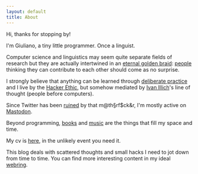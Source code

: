 ```yaml
---
layout: default
title: About
---
```


Hi, thanks for stopping by!

I'm Giuliano, a tiny little programmer. Once a linguist. 

Computer science and linguistics may seem quite separate fields of research but they are actually intertwined in an [eternal golden braid](https://en.wikipedia.org/wiki/G%C3%B6del,_Escher,_Bach): [people](https://link.springer.com/article/10.1007/BF01007763) thinking they can contribute to each other should come as no surprise.

I strongly believe that anything can be learned through [deliberate practice](https://en.wikipedia.org/wiki/Practice_(learning_method)#Deliberate_practice) and
I live by the [Hacker Ethic](https://en.wikipedia.org/wiki/Hacker_ethic), but somehow mediated by [Ivan Illich](http://www.davidtinapple.com/illich/)'s line of thought (people before computers).

Since Twitter has been [ruined](https://www.theverge.com/c/23972308/twitter-x-death-tweets-history-elon-musk) by that m@th§rf$ck&r, I'm mostly active on [Mastodon](https://hachyderm.io/web/@giulianopz).

Beyond programming, [books](https://www.goodreads.com/user/show/168807725-giuliano-panzironi) and [music](https://www.youtube.com/playlist?list=PLZ5XiIuJMh_mMQ0Wtqh3JfIvU0-n0JLaH) are the things that fill my space and time.

My cv is [here](https://giulianopz.github.io/cv/), in the unlikely event you need it.

This blog deals with scattered thoughts and small hacks I need to jot down from time to time. You can find more interesting content in my ideal [webring](./favorites.html).
